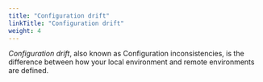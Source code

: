 ```yaml
---
title: "Configuration drift"
linkTitle: "Configuration drift"
weight: 4
---
```


_Configuration drift_, also known as Configuration inconsistencies, is the difference between how your local environment and remote environments are defined.
